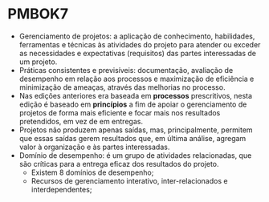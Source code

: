 # PMBOK7

- Gerenciamento de projetos: a aplicação de conhecimento, habilidades, ferramentas e técnicas às atividades do projeto para atender ou exceder as necessidades e expectativas (requisitos) das partes interessadas de um projeto.
- Práticas consistentes e previsíveis: documentação, avaliação de desempenho em relação aos processos e maximização de eficiência e minimização de ameaças, através das melhorias no processo.
- Nas edições anteriores era baseada em **processos** prescritivos, nesta edição é baseado em **princípios** a fim de apoiar o gerenciamento de projetos de forma mais eficiente e focar mais nos resultados pretendidos, em vez de em entregas.
- Projetos não produzem apenas saídas, mas, principalmente, permitem que essas saídas gerem resultados que, em última análise, agregam valor à organização e às partes interessadas.
- Domínio de desempenho: é um grupo de atividades relacionadas, que são críticas para a entrega eficaz dos resultados do projeto.
    - Existem 8 domínios de desempenho;
    - Recursos de gerenciamento interativo, inter-relacionados e interdependentes;

